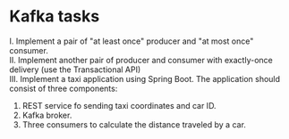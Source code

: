 # Kafka tasks
I. Implement a pair of "at least once" producer and "at most once" consumer.<br>
II. Implement another pair of producer and consumer with exactly-once
delivery (use the Transactional API)<br>
III. Implement a taxi application using Spring Boot. The application should
consist of three components:
1. REST service fo sending taxi coordinates and car ID.
2. Kafka broker.
3. Three consumers to calculate the distance traveled by a car.
